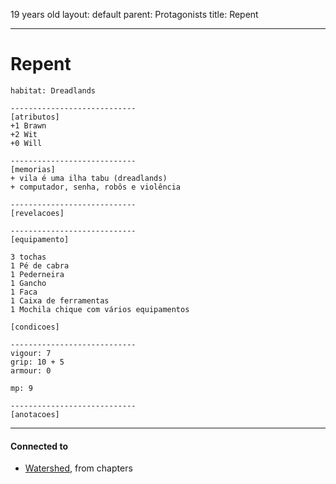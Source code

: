 19 years old
layout: default
parent: Protagonists
title: Repent

---
# Repent

```
habitat: Dreadlands

----------------------------
[atributos]
+1 Brawn 
+2 Wit 
+0 Will 

----------------------------
[memorias]
+ vila é uma ilha tabu (dreadlands)
+ computador, senha, robôs e violência

----------------------------
[revelacoes]

----------------------------
[equipamento]

3 tochas
1 Pé de cabra
1 Pederneira 
1 Gancho
1 Faca
1 Caixa de ferramentas
1 Mochila chique com vários equipamentos

[condicoes]

----------------------------
vigour: 7
grip: 10 + 5
armour: 0

mp: 9

----------------------------
[anotacoes]
```

---
#### Connected to

<!-- QueryToSerialize: LIST without ID "["+ title + "](https://terra-campaigns.github.io/"+ regexreplace(file.path, ".md", "") + ")" + ", from " + regexreplace(file.folder, "nibiru/", "") FROM ([[]]) OR outgoing([[]]) SORT file.folder DESC -->
<!-- SerializedQuery: LIST without ID "["+ title + "](https://terra-campaigns.github.io/"+ regexreplace(file.path, ".md", "") + ")" + ", from " + regexreplace(file.folder, "nibiru/", "") FROM ([[]]) OR outgoing([[]]) SORT file.folder DESC -->
- [Watershed](https://terra-campaigns.github.io/nibiru/chapters/Watershed), from chapters
<!-- SerializedQuery END -->
